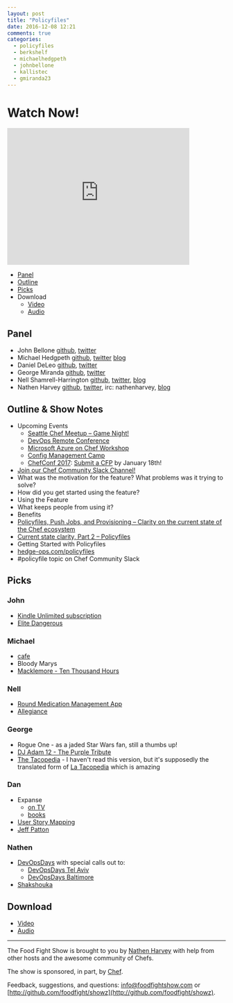 ```yaml
---
layout: post
title: "Policyfiles"
date: 2016-12-08 12:21
comments: true
categories:
  - policyfiles
  - berkshelf
  - michaelhedgpeth
  - johnbellone
  - kallistec
  - gmiranda23
---
```


# Watch Now!


<iframe width="420" height="315" src="http://www.youtube.com/embed/a5YT7JVBwi4" frameborder="0" allowfullscreen></iframe>


* [Panel](http://foodfightshow.org/2016/12/policy-files.html#panel)
* [Outline](http://foodfightshow.org/2016/12/policy-files.html#outline)
* [Picks](http://foodfightshow.org/2016/12/policy-files.html#picks)
* Download
  * [Video](http://youtu.be/a5YT7JVBwi4)
  * [Audio](http://traffic.libsyn.com/foodfight/FFS103Policyfiles.mp3)

Panel<a name="panel"></a>
-----

* John Bellone [github](https://github.com/johnbellone), [twitter](https://twitter.com/johnbellone)
* Michael Hedgpeth [github](https://github.com/mhedgpeth), [twitter](https://twitter.com/michaelhedgpeth) [blog](http://hedge-ops.com/)
* Daniel DeLeo [github](https://github.com/danielsdeleo), [twitter](http://twitter.com/kallistec)
* George Miranda [github](https://github.com/gmiranda23), [twitter](https://twitter.com/gmiranda23)
* Nell Shamrell-Harrington [github](https://github.com/nellshamrell), [twitter](https://twitter.com/nellshamrell), [blog](http://nellshamrell.com/)
* Nathen Harvey [github](http://github.com/nathenharvey), [twitter](http://twitter.com/nathenharvey), irc: nathenharvey, [blog](http://nathenharvey.com)

Outline & Show Notes<a name="outline"></a>
-------

* Upcoming Events
    * [Seattle Chef Meetup – Game Night!](https://www.chef.io/blog/event/seattle-chef-meetup-game-night/)
    * [DevOps Remote Conference](https://www.chef.io/blog/event/devops-remote-conference/)
    * [Microsoft Azure on Chef Workshop](https://www.chef.io/blog/event/microsoft-azure-on-chef-workshop/)
    * [Config Management Camp](https://www.chef.io/blog/event/config-management-camp-3/)
    * [ChefConf 2017](https://chefconf.chef.io/): [Submit a CFP](https://chefconf.chef.io/call-for-presentations/) by January 18th!
* [Join our Chef Community Slack Channel!](http://community-slack.chef.io/)
* What was the motivation for the feature? What problems was it trying to solve?
* How did you get started using the feature?
* Using the Feature
* What keeps people from using it?
* Benefits
 * [Policyfiles, Push Jobs, and Provisioning – Clarity on the current state of the Chef ecosystem](https://blog.chef.io/2016/12/16/policyfiles-push-jobs-and-provisioning-clarity-on-the-current-state/)
 * [Current state clarity, Part 2 – Policyfiles](https://blog.chef.io/2016/12/19/current-state-clarity-part-2-policyfiles/)
* Getting Started with Policyfiles
 * [hedge-ops.com/policyfiles](http://hedge-ops.com/policyfiles/)
 * #policyfile topic on Chef Community Slack
 
Picks<a name="picks"></a>
-----

### John

* [Kindle Unlimited subscription](https://www.amazon.com/gp/kindle/ku/gift_landing)
* [Elite Dangerous](https://www.elitedangerous.com)

### Michael

* [cafe](https://github.com/mhedgpeth/cafe)
* Bloody Marys
* [Macklemore - Ten Thousand Hours](https://www.youtube.com/watch?v=iEr5H4E4r3I)

### Nell

* [Round Medication Management App](https://roundhealth.co/app/)
* [Allegiance](http://allegiancemusical.com/#tw35tIMOFtXVVJiT.97)

### George

* Rogue One - as a jaded Star Wars fan, still a thumbs up!
* [DJ Adam 12 - The Purple Tribute](https://soundcloud.com/dj-adam-12/purple-tribute-the-purple-loft/)
* [The Tacopedia](https://www.amazon.com/Tacopedia-Deborah-Holtz/dp/0714870471/) - I haven't read this version, but it's supposedly the translated form of [La Tacopedia](https://www.amazon.com/tacopedia-Enciclopedia-del-taco-Spanish/dp/6077663352) which is amazing

### Dan

* Expanse
  * [on TV](http://www.syfy.com/theexpanse)
  * [books](https://www.amazon.com/James-S.-A.-Corey/e/B004AQ1W8Y/ref=sr_tc_2_0?qid=1482185364&sr=1-2-ent)
* [User Story Mapping](http://shop.oreilly.com/product/0636920033851.do)
* [Jeff Patton](http://jpattonassociates.com/)

### Nathen

* [DevOpsDays](https://www.devopsdays.org/) with special calls out to:
  * [DevOpsDays Tel Aviv](https://www.devopsdays.org/events/2016-telaviv/welcome/)
  * [DevOpsDays Baltimore](https://www.devopsdays.org/events/2017-baltimore/welcome/)
* [Shakshouka](https://en.wikipedia.org/wiki/Shakshouka)


Download
--------
* [Video](http://youtu.be/a5YT7JVBwi4)
* [Audio](http://traffic.libsyn.com/foodfight/FFS103Policyfiles.mp3)

<hr />

The Food Fight Show is brought to you by [Nathen Harvey](https://twitter.com/nathenharvey) with help from other hosts and the awesome community of Chefs.

The show is sponsored, in part, by [Chef](http://www.chef.io).

Feedback, suggestions, and questions:  [info@foodfightshow.com](mailto:info@foodfightshow.com) or  [http://github.com/foodfight/showz](http://github.com/foodfight/showz).
